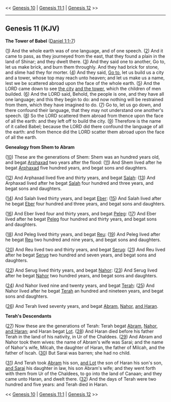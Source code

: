 << [Genesis 10](/genesis/10) | [Genesis 11:1](http://biblehub.com/interlinear/genesis/11-1) | [Genesis 12](/genesis/12) >>

---

## Genesis 11 (KJV)

**The Tower of Babel** ([Daniel 1:1-7](https://www.biblegateway.com/passage/?search=daniel+1%3A1-7&version=KJV))

([1](https://biblehub.com/interlinear/genesis/11-1.htm)) And the whole earth was of one language, and of one speech. ([2](https://biblehub.com/interlinear/genesis/11-2.htm)) And it came to pass, as they journeyed from the east, that they found a plain in the land of Shinar; and they dwelt there. ([3](https://biblehub.com/interlinear/genesis/11-3.htm)) And they said one to another, Go to, let us make brick, and burn them throughly. And they had brick for stone, and slime had they for morter. ([4](https://biblehub.com/interlinear/genesis/11-4.htm)) And they said, [Go to](/keys/HBH), let us build us a city and a tower, whose top may reach unto heaven; and let us make us a name, lest we be scattered abroad upon the face of the whole earth. ([5](https://biblehub.com/interlinear/genesis/11-5.htm)) And the LORD came down to see [the city](/keys/ATh-HOIR) [and the tower](/keys/VATh-HMGDL), which the children of men builded. ([6](https://biblehub.com/interlinear/genesis/11-6.htm)) And the LORD said, Behold, the people is one, and they have all one language; and this they begin to do: and now nothing will be restrained from them, which they have imagined to do. ([7](https://biblehub.com/interlinear/genesis/11-7.htm)) Go to, let us go down, and there confound their language, that they may not understand one another's speech. ([8](https://biblehub.com/interlinear/genesis/11-8.htm)) So the LORD scattered them abroad from thence upon the face of all the earth: and they left off to build the city. ([9](https://biblehub.com/interlinear/genesis/11-9.htm)) Therefore is the name of it called Babel; because the LORD did there confound the language of all the earth: and from thence did the LORD scatter them abroad upon the face of all the earth.

**Genealogy from Shem to Abram**

([10](https://biblehub.com/interlinear/genesis/11-10.htm)) These are the generations of Shem: Shem was an hundred years old, and begat [Arphaxad](/keys/ATh-ARPKShD) two years after the flood: ([11](https://biblehub.com/interlinear/genesis/11-11.htm)) And Shem lived after he begat [Arphaxad](/keys/ATh-ARPKShD) five hundred years, and begat sons and daughters.

([12](https://biblehub.com/interlinear/genesis/11-12.htm)) And Arphaxad lived five and thirty years, and begat [Salah](/keys/ATh-ShLH): ([13](https://biblehub.com/interlinear/genesis/11-13.htm)) And Arphaxad lived after he begat [Salah](/keys/ATh-ShLH) four hundred and three years, and begat sons and daughters.

([14](https://biblehub.com/interlinear/genesis/11-14.htm)) And Salah lived thirty years, and begat [Eber](/keys/ATh-OBR): ([15](https://biblehub.com/interlinear/genesis/11-15.htm)) And Salah lived after he begat [Eber](/keys/ATh-OBR) four hundred and three years, and begat sons and daughters.

([16](https://biblehub.com/interlinear/genesis/11-16.htm)) And Eber lived four and thirty years, and begat [Peleg](/keys/ATh-PLG): ([17](https://biblehub.com/interlinear/genesis/11-17.htm)) And Eber lived after he begat [Peleg](/keys/ATh-PLG) four hundred and thirty years, and begat sons and daughters.

([18](https://biblehub.com/interlinear/genesis/11-18.htm)) And Peleg lived thirty years, and begat [Reu](/keys/ATh-ROV): ([19](https://biblehub.com/interlinear/genesis/11-19.htm)) And Peleg lived after he begat [Reu](/keys/ATh-ROV) two hundred and nine years, and begat sons and daughters.

([20](https://biblehub.com/interlinear/genesis/11-20.htm)) And Reu lived two and thirty years, and begat [Serug](/keys/ATh-ShRVG): ([21](https://biblehub.com/interlinear/genesis/11-21.htm)) And Reu lived after he begat [Serug](/keys/ATh-ShRVG) two hundred and seven years, and begat sons and daughters.

([22](https://biblehub.com/interlinear/genesis/11-22.htm)) And Serug lived thirty years, and begat [Nahor](/keys/ATh-NHVR): ([23](https://biblehub.com/interlinear/genesis/11-23.htm)) And Serug lived after he begat [Nahor](/keys/ATh-NHVR) two hundred years, and begat sons and daughters.

([24](https://biblehub.com/interlinear/genesis/11-24.htm)) And Nahor lived nine and twenty years, and begat [Terah](/keys/ATh-TRCh): ([25](https://biblehub.com/interlinear/genesis/11-25.htm)) And Nahor lived after he begat [Terah](/keys/ATh-TRCh) an hundred and nineteen years, and begat sons and daughters.

([26](https://biblehub.com/interlinear/genesis/11-26.htm)) And Terah lived seventy years, and begat [Abram](/keys/ATh-ABRM), [Nahor](/keys/ATh-NChVR), [and Haran](/keys/VATh-HRN).

**Terah's Descendants**

([27](https://biblehub.com/interlinear/genesis/11-27.htm)) Now these are the generations of Terah: Terah begat [Abram](/keys/ATh-ABRM), [Nahor](/keys/ATh-NChVR), [and Haran](/keys/VATh-HRN); and Haran begat [Lot](/keys/ATh-LVT). ([28](https://biblehub.com/interlinear/genesis/11-28.htm)) And Haran died before his father Terah in the land of his nativity, in Ur of the Chaldees. ([29](https://biblehub.com/interlinear/genesis/11-29.htm)) And Abram and Nahor took them wives: the name of Abram's wife was Sarai; and the name of Nahor's wife, Milcah, the daughter of Haran, the father of Milcah, and the father of Iscah. ([30](https://biblehub.com/interlinear/genesis/11-30.htm)) But Sarai was barren; she had no child.

([31](https://biblehub.com/interlinear/genesis/11-31.htm)) And Terah took [Abram](/keys/ATh-ABRM) his son, [and Lot](/keys/VATh-LVT) the son of Haran his son's son, [and Sarai](/keys/VATh-ShRI) his daughter in law, his son Abram's wife; and they went forth with them from Ur of the Chaldees, to go into the land of Canaan; and they came unto Haran, and dwelt there. ([32](https://biblehub.com/interlinear/genesis/11-32.htm)) And the days of Terah were two hundred and five years: and Terah died in Haran.

<< [Genesis 10](/genesis/10) | [Genesis 11:1](http://biblehub.com/interlinear/genesis/11-1) | [Genesis 12](/genesis/12) >>
